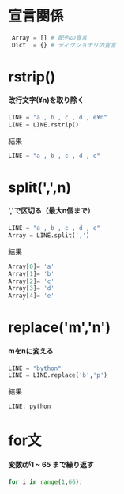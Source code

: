 # 宣言関係
```python
 Array = [] # 配列の宣言
 Dict  = {} # ディクショナリの宣言
```


# rstrip()
#### 改行文字(¥n)を取り除く
 ```python
 LINE = "a , b , c , d , e¥n"
 LINE = LINE.rstrip()
 ```
 結果
 ```python
 LINE = "a , b , c , d , e"
 ```
 
 
 
 # split(',',n)
 #### ','で区切る（最大n個まで）
 ```python
 LINE = "a , b , c , d , e"
 Array = LINE.split(',')
 ```
 結果
 ```python
 Array[0]= 'a'
 Array[1]= 'b'
 Array[2]= 'c'
 Array[3]= 'd'
 Array[4]= 'e'
 ```


# replace('m','n')
#### mをnに変える
```python
LINE = "bython"
LINE = LINE.replace('b','p')
```
結果
```python
LINE: python
```

# for文
#### 変数iが1 ~ 65 まで繰り返す
```python
for i in range(1,66):
```

